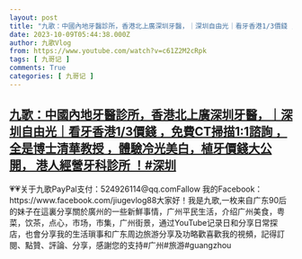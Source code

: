 ```yaml
---
layout: post
title: "九歌：中國內地牙醫診所，香港北上廣深圳牙醫，｜深圳自由光｜看牙香港1/3價錢 ，免費CT掃描1:1諮詢 ，全是博士清華教授 ，體驗冷光美白，植牙價錢大公開， 港人經營牙科診所 ！#深圳"
date: 2023-10-09T05:44:38.000Z
author: 九歌Vlog
from: https://www.youtube.com/watch?v=c61Z2M2cRpk
tags: [ 九哥记 ]
comments: True
categories: [ 九哥记 ]
---
```

<!--1696830278000-->
[九歌：中國內地牙醫診所，香港北上廣深圳牙醫，｜深圳自由光｜看牙香港1/3價錢 ，免費CT掃描1:1諮詢 ，全是博士清華教授 ，體驗冷光美白，植牙價錢大公開， 港人經營牙科診所 ！#深圳](https://www.youtube.com/watch?v=c61Z2M2cRpk)
------

<div>
💗💗关于九歌PayPal支付：524926114@qq.comFallow 我的Facebook：https://www.facebook.com/jiugevlog88大家好！我是九歌,一枚来自广东90后的妹子在這裏分享關於廣州的一些新鮮事情，广州平民生活，介绍广州美食，粤菜，饮茶，点心，市场，市集，广州街景，通过YouTube记录日和分享日常探店，也會分享我的生活瑣事和广东周边旅游分享及功略歡喜歡我的視頻，記得訂閱、點贊、評論、分享，感謝您的支持#广州#旅游#guangzhou
</div>
